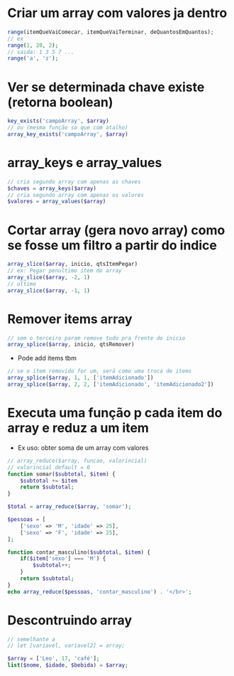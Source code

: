 # Criar um array com valores ja dentro
```php
range(itemQueVaiComecar, itemQueVaiTerminar, deQuantosEmQuantos);
// ex
range(1, 20, 2);
// saida: 1 3 5 7 ...
range('a', 'z');
```

# Ver se determinada chave existe (retorna boolean)
```php
key_exists('campoArray', $array)
// ou (mesma função so que com atalho)
array_key_exists('campoArray', $array)
```

# array_keys e array_values
```php
// cria segundo array com apenas as chaves
$chaves = array_keys($array)
// cria segundo array com apenas os valores
$valores = array_values($array)
```

# Cortar array (gera novo array) como se fosse um filtro a partir do indice
```php
array_slice($array, inicio, qtsItemPegar)
// ex: Pegar penultimo item do array
array_slice($array, -2, 1)
// ultimo
array_slice($array, -1, 1)
```

# Remover items array
```php
// sem o terceiro param remove tudo pra frente do inicio
array_splice($array, inicio, qtsRemover)
```
- Pode add items tbm 
```php
// se o item removido for um, será como uma troca de items
array_splice($array, 1, 1, ['itemAdicionado'])
array_splice($array, 2, 2, ['itemAdicionado', 'itemAdicionado2'])
```

# Executa uma função p cada item do array e reduz a um item
- Ex uso: obter soma de um array com valores
```php
// array_reduce($array, funcao, valorincial)
// valorincial default = 0
function somar($subtotal, $item) {
    $subtotal += $item
    return $subtotal;
}

$total = array_reduce($array, 'somar');

$pessoas = [
    ['sexo' => 'M', 'idade' => 25],
    ['sexo' => 'F', 'idade' => 25],
];

function contar_masculino($subtotal, $item) {
    if($item['sexo'] === 'M') {
        $subtotal++;
    }
    return $subtotal;
}
echo array_reduce($pessoas, 'contar_masculino') . '</br>';
```

# Descontruindo array
```php
// semelhante a
// let [variavel, variavel2] = array;

$array = ['Leo', 17, 'café'];
list($nome, $idade, $bebida) = $array;
```
